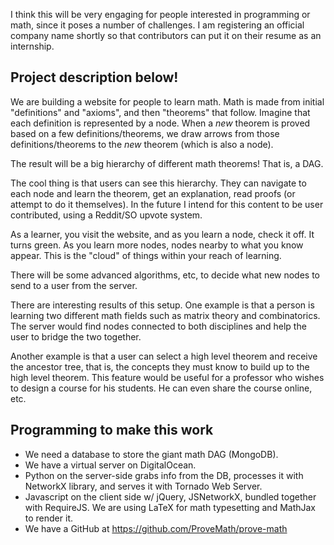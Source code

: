 I think this will be very engaging for people interested in programming or math, since it poses a number of challenges.  I am registering an official company name shortly so that contributors can put it on their resume as an internship.


Project description below!
------------------------------
We are building a website for people to learn math.  Math is made from initial "definitions" and "axioms", and then "theorems" that follow.  Imagine that each definition is represented by a node.  When a *new* theorem is proved based on a few definitions/theorems, we draw arrows from those definitions/theorems to the *new* theorem (which is also a node).

The result will be a big hierarchy of different math theorems!  That is, a DAG.

The cool thing is that users can see this hierarchy.  They can navigate to each node and learn the theorem, get an explanation, read proofs (or attempt to do it themselves).  In the future I intend for this content to be user contributed, using a Reddit/SO upvote system.

As a learner, you visit the website, and as you learn a node, check it off. It turns green. As you learn more nodes, nodes nearby to what you know appear. This is the "cloud" of things within your reach of learning.

There will be some advanced algorithms, etc, to decide what new nodes to send to a user from the server.

There are interesting results of this setup. One example is that a person is learning two different math fields such as matrix theory and combinatorics. The server would find nodes connected to both disciplines and help the user to bridge the two together.

Another example is that a user can select a high level theorem and receive the ancestor tree, that is, the concepts they must know to build up to the high level theorem. This feature would be useful for a professor who wishes to design a course for his students. He can even share the course online, etc.


Programming to make this work
------------------------------------
  * We need a database to store the giant math DAG (MongoDB).
  * We have a virtual server on DigitalOcean.
  * Python on the server-side grabs info from the DB, processes it with NetworkX library, and serves it with Tornado Web Server.
  * Javascript on the client side w/ jQuery, JSNetworkX, bundled together with RequireJS.  We are using LaTeX for math typesetting and MathJax to render it.
  * We have a GitHub at https://github.com/ProveMath/prove-math

